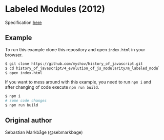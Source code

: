 # Labeled Modules (2012)

Specification [here](https://github.com/sebmarkbage/labeled-modules-spec/wiki)

## Example

To run this example clone this repository and open `index.html` in your browser.

```bash
$ git clone https://github.com/myshov/history_of_javascript.git
$ cd history_of_javascript/4_evolution_of_js_modularity/m_labeled_modules_2012/
$ open index.html
```

If you want to mess around with this example, you need to run `npm i` and after changing of code execute `npm run build`.

```bash
$ npm i
# some code changes
$ npm run build
```

## Original author

Sebastian Markbåge (@sebmarkbage)
